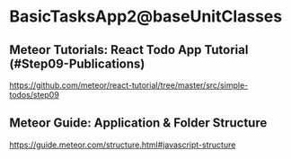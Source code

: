 # BasicTasksApp2@baseUnitClasses

## Meteor Tutorials: React Todo App Tutorial (#Step09-Publications)
https://github.com/meteor/react-tutorial/tree/master/src/simple-todos/step09

## Meteor Guide: Application & Folder Structure
https://guide.meteor.com/structure.html#javascript-structure

